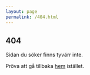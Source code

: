 ```yaml
---
layout: page
permalink: /404.html
---
```


## 404

Sidan du söker finns tyvärr inte.

Pröva att gå tillbaka [hem](/) istället.
